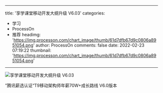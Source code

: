 
---
title: '享学课堂移动开发大纲升级 V6.03'
categories: 
 - 学习
 - ProcessOn
 - 推荐
headimg: 'https://img.processon.com/chart_image/thumb/61d7dfb67d9c0806a8951054.png'
author: ProcessOn
comments: false
date: 2022-02-23 07:19:22
thumbnail: 'https://img.processon.com/chart_image/thumb/61d7dfb67d9c0806a8951054.png'
---

<div>   
<img class="thumb" alt="享学课堂移动开发大纲升级 V6.03" src="https://img.processon.com/chart_image/thumb/61d7dfb67d9c0806a8951054.png" referrerpolicy="no-referrer">
<p>”腾讯薪选认证“T9移动架构师年薪70W+成长路线 V6.0版本</p>  
</div>
            